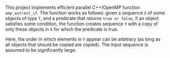 <p>This project implements efficient parallel C++/OpenMP function <code>omp_extract_if</code>. The function works as follows: given a sequence <code>X</code> of some objects of type <code>T</code>, and a predicate that returns <code>true or false</code>, if an object satisfies some condition, the function creates sequence <code>Y</code> with a copy of only these objects in <code>X</code> for which the predicate is true. 

Here, the order in which elements in <code>Y</code> appear can be arbitrary (as long as all objects that should be copied are copied). The input sequence is assumed to be significantly large.
